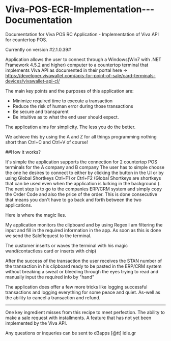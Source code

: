 # Viva-POS-ECR-Implementation---Documentation
Documentation for Viva POS RC Application - Implementation of Viva API for countertop POS.

Currently on version #2.1.0.39#

Application allows the user to connect through a Windows(Win7 with .NET Framework 4.5.2 and higher) computer to a countertop terminal that implements Viva API as documented in their portal here => https://developer.vivawallet.com/apis-for-point-of-sale/card-terminals-devices/vivawallet-api-cl/

The main key points and the purposes of this application are:
* Minimize required time to execute a transaction
* Reduce the risk of human error during those transactions
* Be secure and transparent
* Be intuitive as to what the end user should expect.

The application aims for simplicity. 
The less you do the better.

We achieve this by using the A and Z for all things programming nothing short than Ctrl+C and Ctrl+V of course!

##How it works?

It's simple the application supports the connection for 2 countertop POS terminals for the A company and B company
The user has to simple choose the one he desires to connect to either by clicking the button in the UI or by using
Global Shortkeys Ctrl+F1 or Ctrl+F2 (Global Shortkeys are shortkeys that can be used even when the application is 
lurking in the background ). The next step is to go to the companies ERP/CRM system and simply copy the Order Code
and also the price of the order. 
This is done consecutive that means you don't have to go back and forth between the two applications. 

Here is where the magic lies. 

My application monitors the clipboard and by using Regex I am
filtering the input and fill in the required information in the app. As soon as this is done we send the SaleRequest
to the terminal.

The customer inserts or waves the terminal with his magic wand(contactless card or inserts with chip)

After the success of the transaction the user receives the STAN number of the transaction in his clipboard ready to be pasted
in the ERP/CRM system without breaking a sweat or bleeding through the eyes trying to read and manually input the required info by "hand"

The application does offer a few more tricks like logging successful transactions and logging everything for some peace and quiet. As-well as the ability to cancel a transaction and refund.


-------------
One key ingredient misses from this recipe to meet perfection. The ability to make a sale request with installments. A feature that has not yet been implemented by the Viva API.

Any questions or inqueries can be sent to d3apps [@tt] idle.gr
